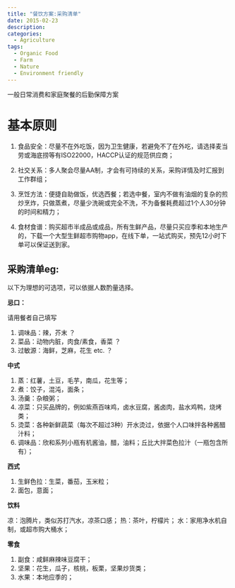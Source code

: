 ```yaml
---
title: "餐饮方案:采购清单"
date: 2015-02-23
description: 
categories:
  - Agriculture
tags:
  - Organic Food
  - Farm
  - Nature
  - Environment friendly
---
```


一般日常消费和家庭聚餐的后勤保障方案


# **基本原则**

1. 食品安全：尽量不在外吃饭，因为卫生健康，若避免不了在外吃，请选择麦当劳或海底捞等有ISO22000，HACCP认证的规范供应商；

2. 社交关系：多人聚会尽量AA制，才会有可持续的关系，采购详情及时汇报到工作群组；

3. 烹饪方法：便捷自助做饭，优选西餐；若选中餐，室内不做有油烟的复杂的煎炒烹炸，只做蒸煮，尽量少洗碗或完全不洗，不为备餐耗费超过1个人30分钟的时间和精力；

4. 食材食谱：购买超市半成品或成品，所有生鲜产品，尽量只买应季和本地生产的，下载一个大型生鲜超市购物app，在线下单，一站式购买，预先12小时下单可以保证送到家。

## **采购清单eg:**

以下为理想的可选项，可以依据人数酌量选择。

**忌口：**

请用餐者自己填写

1. 调味品：辣，芥末 ？
2. 菜品：动物内脏，肉食/素食，香菜 ？
3. 过敏源：海鲜，芝麻，花生 etc. ？


**中式**

1. 蒸：红薯，土豆，毛芋，南瓜，花生等；
2. 煮：饺子，混沌，面条；
3. 汤羹：杂粮粥；
4. 凉菜：只买品牌的，例如紫燕百味鸡，卤水豆腐，酱卤肉，盐水鸡鸭，烧烤类；
5. 烫菜：各种新鲜蔬菜（每次不超过3种）开水烫过，依据个人口味拌各种酱醋汁料；
6. 调味品：欣和系列小瓶有机酱油，醋，油料；丘比大拌菜色拉汁（一瓶包含所有）；

**西式**

1. 生鲜色拉：生菜，番茄，玉米粒；
2. 面包，意面；

**饮料**

凉：泡腾片，类似苏打汽水，凉茶口感；
热：茶叶，柠檬片；
水：家用净水机自制，或超市购大桶水；

**零食**

1. 副食：咸鲜麻辣味豆腐干；
2. 坚果：花生，瓜子，核桃，板栗，坚果炒货类；
3. 水果：本地应季的；

